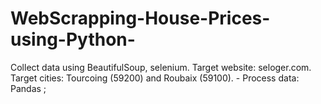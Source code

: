 # WebScrapping-House-Prices-using-Python-
Collect data using BeautifulSoup, selenium. Target website: seloger.com. Target cities: Tourcoing (59200) and Roubaix (59100). - Process data: Pandas ;
